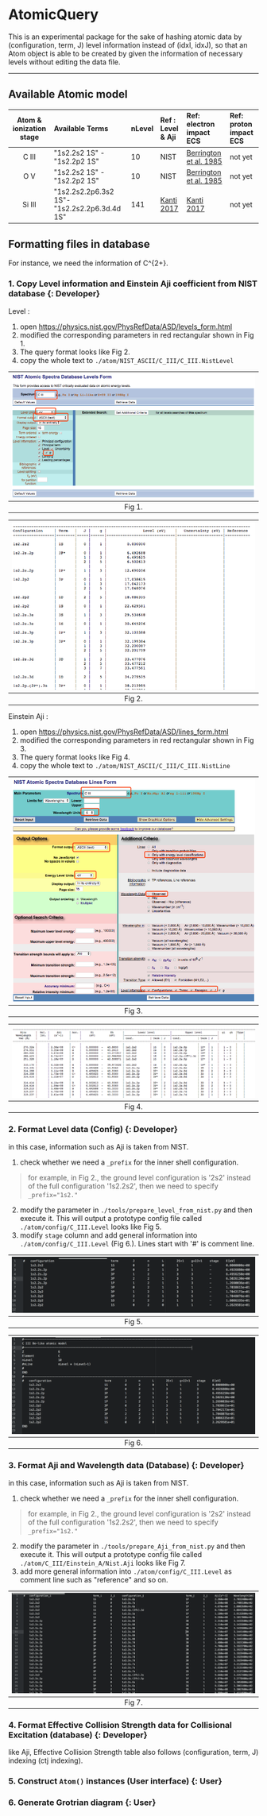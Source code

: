 # AtomicQuery
This is an experimental package for the sake of hashing atomic data by (configuration, term, J) level information instead of (idxI, idxJ), so that an Atom object is able to be created by given the information of necessary levels without editing the data file.

---

## Available Atomic model



| Atom & ionization stage | Available Terms | nLevel | Ref : Level & Aji | Ref: electron impact ECS | Ref: proton impact ECS |
|:-----------------------:|:----------------|:-----|:-----|:----------------|:-------------------------|
| C III | "1s2.2s2 1S" - "1s2.2p2 1S" | 10 | NIST | [Berrington et al. 1985](.ref/ECS/Berrington_et_al_1985.pdf) | not yet |
| O V | "1s2.2s2 1S" - "1s2.2p2 1S" | 10 | NIST | [Berrington et al. 1985](.ref/ECS/Berrington_et_al_1985.pdf) | not yet |
| Si III | "1s2.2s2.2p6.3s2 1S"- "1s2.2s2.2p6.3d.4d 1S" | 141 | [Kanti 2017](./ref/ECS/Kanti_2017.pdf) | [Kanti 2017](./ref/ECS/Kanti_2017.pdf) | not yet |


## Formatting files in database

For instance, we need the information of C^{2+}.

### 1. Copy Level information and Einstein Aji coefficient from NIST database {: Developer}

Level :

1. open https://physics.nist.gov/PhysRefData/ASD/levels_form.html
2. modified the corresponding parameters in red rectangular shown in Fig 1.
3. The query format looks like Fig 2.
4. copy the whole text to `./atom/NIST_ASCII/C_III/C_III.NistLevel`

| ![img](./fig/nist_example1.png) |
|:---:|
| Fig 1. |

| ![img](./fig/nist_example2.png) |
|:---:|
| Fig 2. |

Einstein Aji :

1. open https://physics.nist.gov/PhysRefData/ASD/lines_form.html
2. modified the corresponding parameters in red rectangular shown in Fig 3.
3. The query format looks like Fig 4.
4. copy the whole text to `./atom/NIST_ASCII/C_III/C_III.NistLine`

| ![img](./fig/nist_example3.png) |
|:---:|
| Fig 3. |

| ![img](./fig/nist_example4.png) |
|:---:|
| Fig 4. |

### 2. Format Level data (Config) {: Developer}

in this case, information such as Aji is taken from NIST.

1. check whether we need a `_prefix` for the inner shell configuration.
> for example, in Fig 2., the ground level configuration is '2s2' instead of the full configuration '1s2.2s2', then we need to specify `_prefix="1s2."`
2. modify the parameter in `./tools/prepare_level_from_nist.py` and then execute it. This will output a prototype config file called `./atom/config/C_III.Level` looks like Fig 5.
3. modify `stage` column and add general information into `./atom/config/C_III.Level` (Fig 6.). Lines start with '#' is comment line.

| ![img](./fig/output_example1.png) |
|:---:|
| Fig 5. |

| ![img](./fig/output_example2.png) |
|:---:|
| Fig 6. |


### 3. Format Aji and Wavelength data (Database) {: Developer}

in this case, information such as Aji is taken from NIST.

1. check whether we need a `_prefix` for the inner shell configuration.
> for example, in Fig 2., the ground level configuration is '2s2' instead of the full configuration '1s2.2s2', then we need to specify `_prefix="1s2."`
2. modify the parameter in `./tools/prepare_Aji_from_nist.py` and then execute it. This will output a prototype config file called `./atom/C_III/Einstein_A/Nist.Aji` looks like Fig 7.
3. add more general information into `./atom/config/C_III.Level` as comment line such as "reference" and so on.

| ![img](./fig/output_example3.png) |
|:---:|
| Fig 7. |


### 4. Format Effective Collision Strength data for Collisional Excitation (database) {: Developer}

like Aji, Effective Collision Strength table also follows (configuration, term, J) indexing (ctj indexing).


### 5. Construct `Atom()` instances (User interface) {: User}


### 6. Generate Grotrian diagram {: User}
